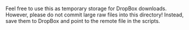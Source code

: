 Feel free to use this as temporary storage for DropBox downloads.
However, please do not commit large raw files into this directory! Instead, save them to DropBox and point to the remote file in the scripts.